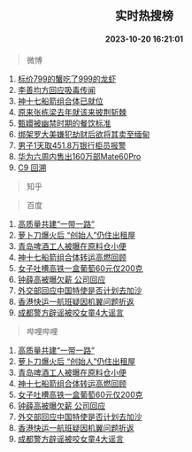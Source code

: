 <div align="center"><h2>实时热搜榜</h2><h4>2023-10-20 16:21:01</h4></div>

> 微博  

1. [标价799的蟹吃了999的龙虾](https://s.weibo.com/weibo?q=%23%E6%A0%87%E4%BB%B7799%E7%9A%84%E8%9F%B9%E5%90%83%E4%BA%86999%E7%9A%84%E9%BE%99%E8%99%BE%23&t=31&band_rank=1&Refer=top)<br />
2. [李善均方回应吸毒传闻](https://s.weibo.com/weibo?q=%23%E6%9D%8E%E5%96%84%E5%9D%87%E6%96%B9%E5%9B%9E%E5%BA%94%E5%90%B8%E6%AF%92%E4%BC%A0%E9%97%BB%23&t=31&band_rank=2&Refer=top)<br />
3. [神十七船箭组合体已就位](https://s.weibo.com/weibo?q=%23%E7%A5%9E%E5%8D%81%E4%B8%83%E8%88%B9%E7%AE%AD%E7%BB%84%E5%90%88%E4%BD%93%E5%B7%B2%E5%B0%B1%E4%BD%8D%23&t=31&band_rank=3&Refer=top)<br />
4. [原来张栋梁去年就该来披荆斩棘](https://s.weibo.com/weibo?q=%23%E5%8E%9F%E6%9D%A5%E5%BC%A0%E6%A0%8B%E6%A2%81%E5%8E%BB%E5%B9%B4%E5%B0%B1%E8%AF%A5%E6%9D%A5%E6%8A%AB%E8%8D%86%E6%96%A9%E6%A3%98%23&t=31&band_rank=4&Refer=top)<br />
5. [甄嬛被幽禁时期的餐饮标准](https://s.weibo.com/weibo?q=%23%E7%94%84%E5%AC%9B%E8%A2%AB%E5%B9%BD%E7%A6%81%E6%97%B6%E6%9C%9F%E7%9A%84%E9%A4%90%E9%A5%AE%E6%A0%87%E5%87%86%23&t=31&band_rank=5&Refer=top)<br />
6. [绑架罗大美嫌犯劫财后欲将其卖至缅甸](https://s.weibo.com/weibo?q=%23%E7%BB%91%E6%9E%B6%E7%BD%97%E5%A4%A7%E7%BE%8E%E5%AB%8C%E7%8A%AF%E5%8A%AB%E8%B4%A2%E5%90%8E%E6%AC%B2%E5%B0%86%E5%85%B6%E5%8D%96%E8%87%B3%E7%BC%85%E7%94%B8%23&t=31&band_rank=6&Refer=top)<br />
7. [男子1天取451.8万银行柜员报警](https://s.weibo.com/weibo?q=%23%E7%94%B7%E5%AD%901%E5%A4%A9%E5%8F%96451.8%E4%B8%87%E9%93%B6%E8%A1%8C%E6%9F%9C%E5%91%98%E6%8A%A5%E8%AD%A6%23&t=31&band_rank=7&Refer=top)<br />
8. [华为六周内售出160万部Mate60Pro](https://s.weibo.com/weibo?q=%23%E5%8D%8E%E4%B8%BA%E5%85%AD%E5%91%A8%E5%86%85%E5%94%AE%E5%87%BA160%E4%B8%87%E9%83%A8Mate60Pro%23&t=31&band_rank=8&Refer=top)<br />
9. [C9 回溯](https://s.weibo.com/weibo?q=C9%20%E5%9B%9E%E6%BA%AF&t=31&band_rank=9&Refer=top)<br />

> 知乎  


> 百度  

1. [高质量共建“一带一路”](https://www.baidu.com/s?wd=%E9%AB%98%E8%B4%A8%E9%87%8F%E5%85%B1%E5%BB%BA%E2%80%9C%E4%B8%80%E5%B8%A6%E4%B8%80%E8%B7%AF%E2%80%9D&sa=fyb_news&rsv_dl=fyb_news)<br />
2. [萝卜刀爆火后 “创始人”仍住出租屋](https://www.baidu.com/s?wd=%E8%90%9D%E5%8D%9C%E5%88%80%E7%88%86%E7%81%AB%E5%90%8E+%E2%80%9C%E5%88%9B%E5%A7%8B%E4%BA%BA%E2%80%9D%E4%BB%8D%E4%BD%8F%E5%87%BA%E7%A7%9F%E5%B1%8B&sa=fyb_news&rsv_dl=fyb_news)<br />
3. [青岛啤酒工人被曝在原料仓小便](https://www.baidu.com/s?wd=%E9%9D%92%E5%B2%9B%E5%95%A4%E9%85%92%E5%B7%A5%E4%BA%BA%E8%A2%AB%E6%9B%9D%E5%9C%A8%E5%8E%9F%E6%96%99%E4%BB%93%E5%B0%8F%E4%BE%BF&sa=fyb_news&rsv_dl=fyb_news)<br />
4. [神十七船箭组合体转运高燃回顾](https://www.baidu.com/s?wd=%E7%A5%9E%E5%8D%81%E4%B8%83%E8%88%B9%E7%AE%AD%E7%BB%84%E5%90%88%E4%BD%93%E8%BD%AC%E8%BF%90%E9%AB%98%E7%87%83%E5%9B%9E%E9%A1%BE&sa=fyb_news&rsv_dl=fyb_news)<br />
5. [女子吐槽高铁一盒葡萄60元仅200克](https://www.baidu.com/s?wd=%E5%A5%B3%E5%AD%90%E5%90%90%E6%A7%BD%E9%AB%98%E9%93%81%E4%B8%80%E7%9B%92%E8%91%A1%E8%90%8460%E5%85%83%E4%BB%85200%E5%85%8B&sa=fyb_news&rsv_dl=fyb_news)<br />
6. [钟薛高被曝欠薪 公司回应](https://www.baidu.com/s?wd=%E9%92%9F%E8%96%9B%E9%AB%98%E8%A2%AB%E6%9B%9D%E6%AC%A0%E8%96%AA+%E5%85%AC%E5%8F%B8%E5%9B%9E%E5%BA%94&sa=fyb_news&rsv_dl=fyb_news)<br />
7. [外交部回应中国特使是否计划去加沙](https://www.baidu.com/s?wd=%E5%A4%96%E4%BA%A4%E9%83%A8%E5%9B%9E%E5%BA%94%E4%B8%AD%E5%9B%BD%E7%89%B9%E4%BD%BF%E6%98%AF%E5%90%A6%E8%AE%A1%E5%88%92%E5%8E%BB%E5%8A%A0%E6%B2%99&sa=fyb_news&rsv_dl=fyb_news)<br />
8. [香港快运一航班疑因机翼问题折返](https://www.baidu.com/s?wd=%E9%A6%99%E6%B8%AF%E5%BF%AB%E8%BF%90%E4%B8%80%E8%88%AA%E7%8F%AD%E7%96%91%E5%9B%A0%E6%9C%BA%E7%BF%BC%E9%97%AE%E9%A2%98%E6%8A%98%E8%BF%94&sa=fyb_news&rsv_dl=fyb_news)<br />
9. [成都警方辟谣被咬女童4大谣言](https://www.baidu.com/s?wd=%E6%88%90%E9%83%BD%E8%AD%A6%E6%96%B9%E8%BE%9F%E8%B0%A3%E8%A2%AB%E5%92%AC%E5%A5%B3%E7%AB%A54%E5%A4%A7%E8%B0%A3%E8%A8%80&sa=fyb_news&rsv_dl=fyb_news)<br />

> 哔哩哔哩  

1. [高质量共建“一带一路”](https://www.baidu.com/s?wd=%E9%AB%98%E8%B4%A8%E9%87%8F%E5%85%B1%E5%BB%BA%E2%80%9C%E4%B8%80%E5%B8%A6%E4%B8%80%E8%B7%AF%E2%80%9D&sa=fyb_news&rsv_dl=fyb_news)<br />
2. [萝卜刀爆火后 “创始人”仍住出租屋](https://www.baidu.com/s?wd=%E8%90%9D%E5%8D%9C%E5%88%80%E7%88%86%E7%81%AB%E5%90%8E+%E2%80%9C%E5%88%9B%E5%A7%8B%E4%BA%BA%E2%80%9D%E4%BB%8D%E4%BD%8F%E5%87%BA%E7%A7%9F%E5%B1%8B&sa=fyb_news&rsv_dl=fyb_news)<br />
3. [青岛啤酒工人被曝在原料仓小便](https://www.baidu.com/s?wd=%E9%9D%92%E5%B2%9B%E5%95%A4%E9%85%92%E5%B7%A5%E4%BA%BA%E8%A2%AB%E6%9B%9D%E5%9C%A8%E5%8E%9F%E6%96%99%E4%BB%93%E5%B0%8F%E4%BE%BF&sa=fyb_news&rsv_dl=fyb_news)<br />
4. [神十七船箭组合体转运高燃回顾](https://www.baidu.com/s?wd=%E7%A5%9E%E5%8D%81%E4%B8%83%E8%88%B9%E7%AE%AD%E7%BB%84%E5%90%88%E4%BD%93%E8%BD%AC%E8%BF%90%E9%AB%98%E7%87%83%E5%9B%9E%E9%A1%BE&sa=fyb_news&rsv_dl=fyb_news)<br />
5. [女子吐槽高铁一盒葡萄60元仅200克](https://www.baidu.com/s?wd=%E5%A5%B3%E5%AD%90%E5%90%90%E6%A7%BD%E9%AB%98%E9%93%81%E4%B8%80%E7%9B%92%E8%91%A1%E8%90%8460%E5%85%83%E4%BB%85200%E5%85%8B&sa=fyb_news&rsv_dl=fyb_news)<br />
6. [钟薛高被曝欠薪 公司回应](https://www.baidu.com/s?wd=%E9%92%9F%E8%96%9B%E9%AB%98%E8%A2%AB%E6%9B%9D%E6%AC%A0%E8%96%AA+%E5%85%AC%E5%8F%B8%E5%9B%9E%E5%BA%94&sa=fyb_news&rsv_dl=fyb_news)<br />
7. [外交部回应中国特使是否计划去加沙](https://www.baidu.com/s?wd=%E5%A4%96%E4%BA%A4%E9%83%A8%E5%9B%9E%E5%BA%94%E4%B8%AD%E5%9B%BD%E7%89%B9%E4%BD%BF%E6%98%AF%E5%90%A6%E8%AE%A1%E5%88%92%E5%8E%BB%E5%8A%A0%E6%B2%99&sa=fyb_news&rsv_dl=fyb_news)<br />
8. [香港快运一航班疑因机翼问题折返](https://www.baidu.com/s?wd=%E9%A6%99%E6%B8%AF%E5%BF%AB%E8%BF%90%E4%B8%80%E8%88%AA%E7%8F%AD%E7%96%91%E5%9B%A0%E6%9C%BA%E7%BF%BC%E9%97%AE%E9%A2%98%E6%8A%98%E8%BF%94&sa=fyb_news&rsv_dl=fyb_news)<br />
9. [成都警方辟谣被咬女童4大谣言](https://www.baidu.com/s?wd=%E6%88%90%E9%83%BD%E8%AD%A6%E6%96%B9%E8%BE%9F%E8%B0%A3%E8%A2%AB%E5%92%AC%E5%A5%B3%E7%AB%A54%E5%A4%A7%E8%B0%A3%E8%A8%80&sa=fyb_news&rsv_dl=fyb_news)<br />
